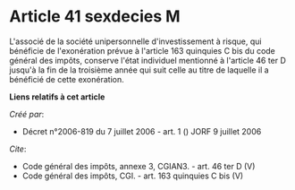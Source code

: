 # Article 41 sexdecies M

L'associé de la société unipersonnelle d'investissement à risque, qui bénéficie de l'exonération prévue à l'article 163
quinquies C bis du code général des impôts, conserve l'état individuel mentionné à l'article 46 ter D jusqu'à la fin de la
troisième année qui suit celle au titre de laquelle il a bénéficié de cette exonération.

**Liens relatifs à cet article**

_Créé par_:

  - Décret n°2006-819 du 7 juillet 2006 - art. 1 () JORF 9 juillet 2006

_Cite_:

  - Code général des impôts, annexe 3, CGIAN3. - art. 46 ter D (V)
  - Code général des impôts, CGI. - art. 163 quinquies C bis (V)
